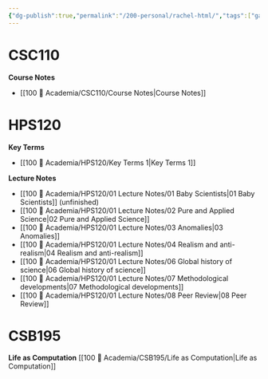 ```yaml
---
{"dg-publish":true,"permalink":"/200-personal/rachel-html/","tags":["gardenEntry"],"created":"2023-10-17T13:57:36.956-07:00","updated":"2023-11-07T12:22:31.281-08:00"}
---
```


# CSC110
**Course Notes**
- [[100 📒 Academia/CSC110/Course Notes\|Course Notes]]

# HPS120
**Key Terms**
- [[100 📒 Academia/HPS120/Key Terms 1\|Key Terms 1]]

**Lecture Notes**
- [[100 📒 Academia/HPS120/01 Lecture Notes/01 Baby Scientists\|01 Baby Scientists]] (unfinished)
- [[100 📒 Academia/HPS120/01 Lecture Notes/02 Pure and Applied Science\|02 Pure and Applied Science]]
- [[100 📒 Academia/HPS120/01 Lecture Notes/03 Anomalies\|03 Anomalies]]
- [[100 📒 Academia/HPS120/01 Lecture Notes/04 Realism and anti-realism\|04 Realism and anti-realism]]
- [[100 📒 Academia/HPS120/01 Lecture Notes/06 Global history of science\|06 Global history of science]]
- [[100 📒 Academia/HPS120/01 Lecture Notes/07 Methodological developments\|07 Methodological developments]]
- [[100 📒 Academia/HPS120/01 Lecture Notes/08 Peer Review\|08 Peer Review]]

# CSB195
**Life as Computation**
[[100 📒 Academia/CSB195/Life as Computation\|Life as Computation]]
